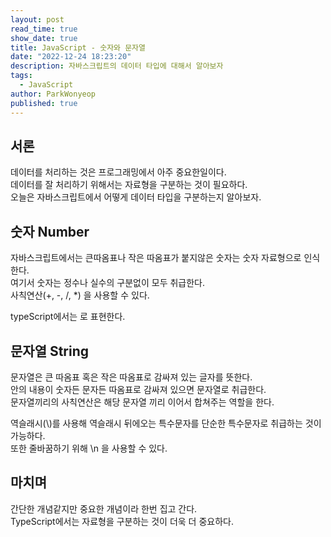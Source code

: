 ```yaml
---
layout: post
read_time: true
show_date: true
title: JavaScript - 숫자와 문자열
date: "2022-12-24 18:23:20"
description: 자바스크립트의 데이터 타입에 대해서 알아보자
tags:
  - JavaScript
author: ParkWonyeop
published: true
---
```


## 서론

데이터를 처리하는 것은 프로그래밍에서 아주 중요한일이다.  
데이터를 잘 처리하기 위해서는 자료형을 구분하는 것이 필요하다.  
오늘은 자바스크립트에서 어떻게 데이터 타입을 구분하는지 알아보자.  

## 숫자 Number

자바스크립트에서는 큰따옴표나 작은 따옴표가 붙지않은 숫자는 숫자 자료형으로 인식한다.  
여기서 숫자는 정수나 실수의 구분없이 모두 취급한다.  
사칙연산(+, -, /, *) 을 사용할 수 있다.  

typeScript에서는 <number> 로 표현한다.  

## 문자열 String

문자열은 큰 따옴표 혹은 작은 따옴표로 감싸져 있는 글자를 뜻한다.  
안의 내용이 숫자든 문자든 따옴표로 감싸져 있으면 문자열로 취급한다.  
문자열끼리의 사칙연산은 해당 문자열 끼리 이어서 합쳐주는 역할을 한다.  

역슬래시(\\)를 사용해 역슬래시 뒤에오는 특수문자를 단순한 특수문자로 취급하는 것이 가능하다.  
또한 줄바꿈하기 위해 \\n 을 사용할 수 있다.  

## 마치며

간단한 개념같지만 중요한 개념이라 한번 집고 간다.  
TypeScript에서는 자료형을 구분하는 것이 더욱 더 중요하다.  

